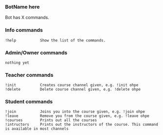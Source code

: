 ### BotName here

Bot has X commands.

### Info commands

```
!help           Show the list of the commands.
```

### Admin/Owner commands

```
nothing yet
```

### Teacher commands

```
!init           Creates course channel given, e.g. !init ohpe
!delete         Delete course channel given, e.g. !delete ohpe
```

### Student commands

```
!join           Joins you into the course given, e.g. !join ohpe
!leave          Remove you from the course given, e.g. !leave ohpe
!courses        Prints out all the courses
!intructors     Prints out the instructors of the course. This command is available in most channels
```



